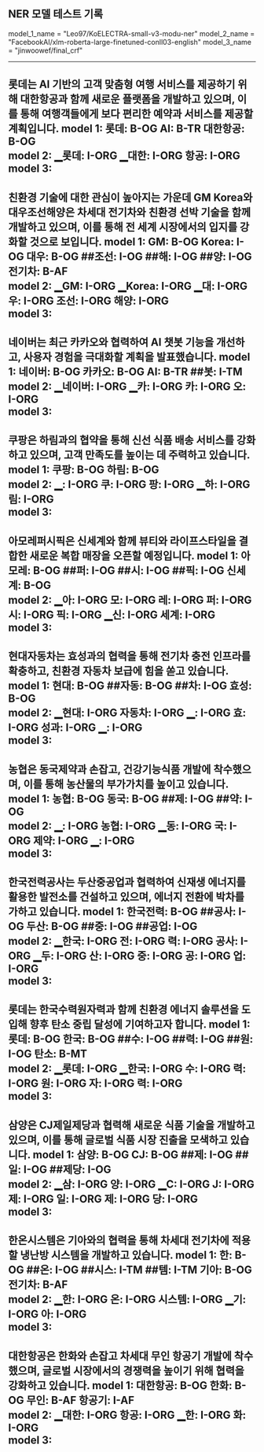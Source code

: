 
NER 모델 테스트 기록
---
model_1_name = "Leo97/KoELECTRA-small-v3-modu-ner"
model_2_name  = "FacebookAI/xlm-roberta-large-finetuned-conll03-english"
model_3_name  = "jinwoowef/final_crf"

-----------------------------------
롯데는 AI 기반의 고객 맞춤형 여행 서비스를 제공하기 위해 대한항공과 함께 새로운 플랫폼을 개발하고 있으며, 이를 통해 여행객들에게 보다 편리한 예약과 서비스를 제공할 계획입니다.
model 1: 롯데: B-OG  AI: B-TR  대한항공: B-OG  
model 2: ▁롯데: I-ORG  ▁대한: I-ORG  항공: I-ORG  
model 3: 
-----------------------------------
친환경 기술에 대한 관심이 높아지는 가운데 GM Korea와 대우조선해양은 차세대 전기차와 친환경 선박 기술을 함께 개발하고 있으며, 이를 통해 전 세계 시장에서의 입지를 강화할 것으로 보입니다.
model 1: GM: B-OG  Korea: I-OG  대우: B-OG  ##조선: I-OG  ##해: I-OG  ##양: I-OG  전기차: B-AF  
model 2: ▁GM: I-ORG  ▁Korea: I-ORG  ▁대: I-ORG  우: I-ORG  조선: I-ORG  해양: I-ORG  
model 3: 
-----------------------------------
네이버는 최근 카카오와 협력하여 AI 챗봇 기능을 개선하고, 사용자 경험을 극대화할 계획을 발표했습니다.
model 1: 네이버: B-OG  카카오: B-OG  AI: B-TR  ##봇: I-TM  
model 2: ▁네이버: I-ORG  ▁카: I-ORG  카: I-ORG  오: I-ORG  
model 3: 
-----------------------------------
쿠팡은 하림과의 협약을 통해 신선 식품 배송 서비스를 강화하고 있으며, 고객 만족도를 높이는 데 주력하고 있습니다.
model 1: 쿠팡: B-OG  하림: B-OG  
model 2: ▁: I-ORG  쿠: I-ORG  팡: I-ORG  ▁하: I-ORG  림: I-ORG  
model 3: 
-----------------------------------
아모레퍼시픽은 신세계와 함께 뷰티와 라이프스타일을 결합한 새로운 복합 매장을 오픈할 예정입니다.
model 1: 아모레: B-OG  ##퍼: I-OG  ##시: I-OG  ##픽: I-OG  신세계: B-OG  
model 2: ▁아: I-ORG  모: I-ORG  레: I-ORG  퍼: I-ORG  시: I-ORG  픽: I-ORG  ▁신: I-ORG  세계: I-ORG  
model 3: 
-----------------------------------
현대자동차는 효성과의 협력을 통해 전기차 충전 인프라를 확충하고, 친환경 자동차 보급에 힘을 쏟고 있습니다.
model 1: 현대: B-OG  ##자동: B-OG  ##차: I-OG  효성: B-OG  
model 2: ▁현대: I-ORG  자동차: I-ORG  ▁: I-ORG  효: I-ORG  성과: I-ORG  ▁: I-ORG  
model 3: 
-----------------------------------
농협은 동국제약과 손잡고, 건강기능식품 개발에 착수했으며, 이를 통해 농산물의 부가가치를 높이고 있습니다.
model 1: 농협: B-OG  동국: B-OG  ##제: I-OG  ##약: I-OG  
model 2: ▁: I-ORG  농협: I-ORG  ▁동: I-ORG  국: I-ORG  제약: I-ORG  ▁: I-ORG  
model 3: 
-----------------------------------
한국전력공사는 두산중공업과 협력하여 신재생 에너지를 활용한 발전소를 건설하고 있으며, 에너지 전환에 박차를 가하고 있습니다.
model 1: 한국전력: B-OG  ##공사: I-OG  두산: B-OG  ##중: I-OG  ##공업: I-OG  
model 2: ▁한국: I-ORG  전: I-ORG  력: I-ORG  공사: I-ORG  ▁두: I-ORG  산: I-ORG  중: I-ORG  공: I-ORG  업: I-ORG  
model 3: 
-----------------------------------
롯데는 한국수력원자력과 함께 친환경 에너지 솔루션을 도입해 향후 탄소 중립 달성에 기여하고자 합니다.
model 1: 롯데: B-OG  한국: B-OG  ##수: I-OG  ##력: I-OG  ##원: I-OG  탄소: B-MT  
model 2: ▁롯데: I-ORG  ▁한국: I-ORG  수: I-ORG  력: I-ORG  원: I-ORG  자: I-ORG  력: I-ORG  
model 3: 
-----------------------------------
삼양은 CJ제일제당과 협력해 새로운 식품 기술을 개발하고 있으며, 이를 통해 글로벌 식품 시장 진출을 모색하고 있습니다.
model 1: 삼양: B-OG  CJ: B-OG  ##제: I-OG  ##일: I-OG  ##제당: I-OG  
model 2: ▁삼: I-ORG  양: I-ORG  ▁C: I-ORG  J: I-ORG  제: I-ORG  일: I-ORG  제: I-ORG  당: I-ORG  
model 3: 
-----------------------------------
한온시스템은 기아와의 협력을 통해 차세대 전기차에 적용할 냉난방 시스템을 개발하고 있습니다.
model 1: 한: B-OG  ##온: I-OG  ##시스: I-TM  ##템: I-TM  기아: B-OG  전기차: B-AF  
model 2: ▁한: I-ORG  온: I-ORG  시스템: I-ORG  ▁기: I-ORG  아: I-ORG  
model 3: 
-----------------------------------
대한항공은 한화와 손잡고 차세대 무인 항공기 개발에 착수했으며, 글로벌 시장에서의 경쟁력을 높이기 위해 협력을 강화하고 있습니다.
model 1: 대한항공: B-OG  한화: B-OG  무인: B-AF  항공기: I-AF  
model 2: ▁대한: I-ORG  항공: I-ORG  ▁한: I-ORG  화: I-ORG  
model 3: 
-----------------------------------

